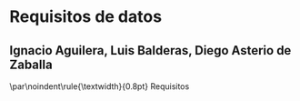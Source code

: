 # Requisitos de datos
## Ignacio Aguilera, Luis Balderas, Diego Asterio de Zaballa
\par\noindent\rule{\textwidth}{0.8pt}  Requisitos
